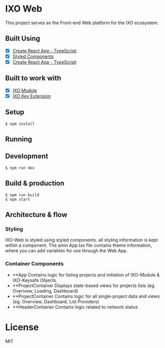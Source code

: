 # IXO Web
This project serves as the Front-end Web platform for the IXO ecosystem. 

## Built Using
- [x] [Create React App - TypeScript](https://github.com/wmonk/create-react-app-typescript) 
- [x] [Styled Components](https://github.com/wmonk/create-react-app-typescript) 
- [x] [Create React App - TypeScript](https://github.com/wmonk/create-react-app-typescript) 

## Built to work with
- [x] [IXO Module](https://github.com/wmonk/create-react-app-typescript) 
- [x] [IXO Key Extension](https://github.com/wmonk/create-react-app-typescript) 

## Setup
```
$ npm install
```

## Running

## Development
```
$ npm run dev
```

## Build & production
```
$ npm run build
$ npm start
```

## Architecture & flow

### Styling
IXO-Web is styled using styled components. all styling information is kept within a component. The amin App.tsx file contains theme information, where you can add variables for use through the Web App.

### Container Components
  * **App
    Contains logic for listing projects and initiation of IXO-Module & IXO-Keysafe Objects.
  * **ProjectContainer
    Displays state-based views for projects lists (eg. Overivew, Loading, Dashboard)
  * **ProjectContainer 
    Contains logic for all single-project data and views (eg. Overview, Dashboard, List Providers)
  * **HeaderContainer
    Contains logic related to network status
    
# License

MIT
